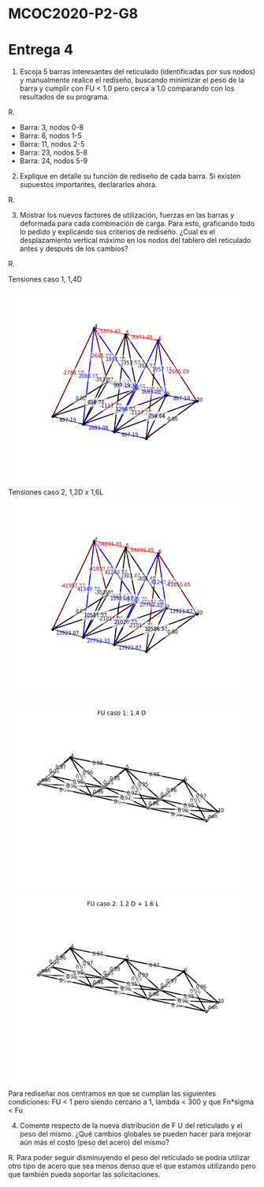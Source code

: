 # MCOC2020-P2-G8
# Entrega 4

1. Escoja 5 barras interesantes del reticulado (identificadas por sus nodos) y manualmente realice el rediseño, buscando minimizar el peso de la barra y cumplir con FU < 1.0 pero cerca a 1.0 comparando con los resultados de su programa. 

  R.
  - Barra: 3, nodos 0-8
  - Barra: 6, nodos 1-5
  - Barra: 11, nodos 2-5
  - Barra: 23, nodos 5-8
  - Barra: 24, nodos 5-9

2. Explique en detalle su función de rediseño de cada barra. Si existen supuestos importantes, declararlos ahora.

  R.

3. Mostrar los nuevos factores de utilización, fuerzas en las barras y deformada para cada combinación de carga. Para esto, graficando todo lo pedido y explicando sus criterios de rediseño. ¿Cual es el desplazamiento vertical máximo en los nodos del tablero del reticulado antes y después de los cambios?

  R. 
  
  Tensiones caso 1, 1,4D
  
  ![alt text](https://github.com/EduardoGM98/MCOC2020-P2-G8/blob/master/Tensiones_caso_1.png)
  
  Tensiones caso 2, 1,2D x 1,6L
  
  ![alt text](https://github.com/EduardoGM98/MCOC2020-P2-G8/blob/master/Tensiones_caso_2.png)
  
  ![alt text](https://github.com/EduardoGM98/MCOC2020-P2-G8/blob/master/FU_caso_1.png)
  ![alt text](https://github.com/EduardoGM98/MCOC2020-P2-G8/blob/master/FU_caso_2.png)
  
  Para rediseñar nos centramos en que se cumplan las siguientes condiciones: FU < 1 pero siendo cercano a 1, lambda < 300 y que Fn*sigma < Fu


4. Comente respecto de la nueva distribución de F U del reticulado y el peso del mismo. ¿Qué cambios globales se pueden hacer para mejorar aún más el costo (peso del acero) del mismo?

  R. Para poder seguir disminuyendo el peso del reticulado se podría utilizar otro tipo de acero que sea menos denso que el que estamos utilizando pero que también pueda soportar las solicitaciones. 
